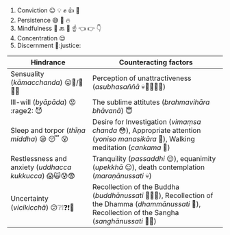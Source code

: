 1. Conviction :neutral_face: :bulb: :fist: :+1: :pray:
2. Persistence :sweat_smile: :muscle: :fire:
3. Mindfulness :clap: :back: :eyes: :point_up: :point_left: :point_right: :point_down:
4. Concentration :relieved:
5. Discernment :thinking::justice:


Hindrance | Counteracting factors
----------|----------------------
Sensuality (_kāmacchanda_) :stuck_out_tongue::doughnut:/:man::kissing_heart::woman: | Perception of unattractiveness (_asubhasaññā_ :skull::haircut::poop::unamused::persevere:)
Ill-will (_byāpāda_) :rage: :rage2: :smiling_imp: | The sublime attitutes (_brahmavihāra bhāvanā_) :innocent:
Sleep and torpor (_thīṇa middha_) :sleepy: :sleeping: :dizzy_face: | Desire for Investigation (_vimaṃsa chanda_ :flushed:), Appropriate attention (_yoniso manasikāra_ :eyes:), Walking meditation (_cankama_ :walking:)
Restlessness and anxiety (_uddhacca kukkucca_) :scream::scream_cat::cold_sweat::fearful: | Tranquility (_passaddhi_ :relieved:), equanimity (_upekkhā_ :expressionless:), death contemplation (_maraṇānussati_ :skull:)
Uncertainty (_vicikicchā_) :confused::grey_question::grey_exclamation::question::exclamation::thinking: | Recollection of the Buddha (_buddhānussati_ :pray::tulip::bouquet:), Recollection of the Dhamma (_dhammānussati_ :leaves:), Recollection of the Sangha (_sanghānussati_ :pray::bouquet:)
